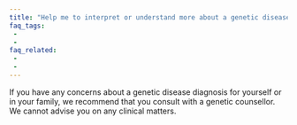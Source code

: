 ```yaml
---
title: "Help me to interpret or understand more about a genetic disease diagnosis."
faq_tags:
 -
 -
faq_related:
 -
 -
---
```


If you have any concerns about a genetic disease diagnosis for yourself or in your family, we recommend that you consult with a genetic counsellor. We cannot advise you on any clinical matters.
